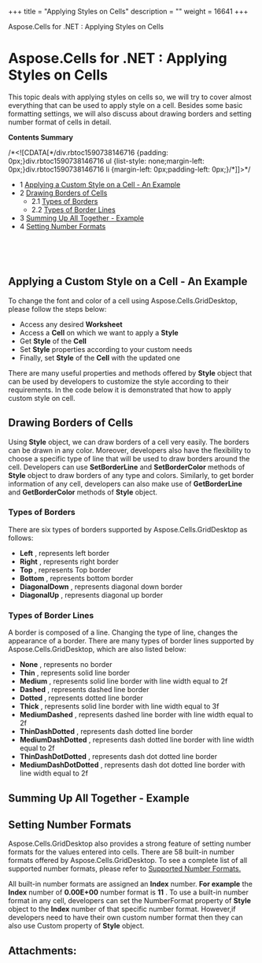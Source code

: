 +++
title = "Applying Styles on Cells" 
description = "" 
weight = 16641 
+++

Aspose.Cells for .NET : Applying Styles on Cells  

# Aspose.Cells for .NET : Applying Styles on Cells


This topic deals with applying styles on cells so, we will try to cover almost everything that can be used to apply style on a cell. Besides some basic formatting settings, we will also discuss about drawing borders and setting number format of cells in detail.

**Contents Summary**

/\*<!\[CDATA\[\*/div.rbtoc1590738146716 {padding: 0px;}div.rbtoc1590738146716 ul {list-style: none;margin-left: 0px;}div.rbtoc1590738146716 li {margin-left: 0px;padding-left: 0px;}/\*\]\]>\*/

*   1 [Applying a Custom Style on a Cell - An Example](#ApplyingStylesonCells-ApplyingaCustomStyleonaCell-AnExample)
*   2 [Drawing Borders of Cells](#ApplyingStylesonCells-DrawingBordersofCells)
    *   2.1 [Types of Borders](#ApplyingStylesonCells-TypesofBorders)
    *   2.2 [Types of Border Lines](#ApplyingStylesonCells-TypesofBorderLines)
*   3 [Summing Up All Together - Example](#ApplyingStylesonCells-SummingUpAllTogether-Example)
*   4 [Setting Number Formats](#ApplyingStylesonCells-SettingNumberFormats)

 

 

## Applying a Custom Style on a Cell - An Example

To change the font and color of a cell using Aspose.Cells.GridDesktop, please follow the steps below:

*   Access any desired **Worksheet**
*   Access a **Cell** on which we want to apply a **Style**
*   Get **Style** of the **Cell**
*   Set **Style** properties according to your custom needs
*   Finally, set **Style** of the **Cell** with the updated one

There are many useful properties and methods offered by **Style** object that can be used by developers to customize the style according to their requirements. In the code below it is demonstrated that how to apply custom style on cell.

## Drawing Borders of Cells

Using **Style** object, we can draw borders of a cell very easily. The borders can be drawn in any color. Moreover, developers also have the flexibility to choose a specific type of line that will be used to draw borders around the cell. Developers can use **SetBorderLine** and **SetBorderColor** methods of **Style** object to draw borders of any type and colors. Similarly, to get border information of any cell, developers can also make use of **GetBorderLine** and **GetBorderColor** methods of **Style** object.

### Types of Borders

There are six types of borders supported by Aspose.Cells.GridDesktop as follows:

*   **Left** , represents left border
*   **Right** , represents right border
*   **Top** , represents Top border
*   **Bottom** , represents bottom border
*   **DiagonalDown** , represents diagonal down border
*   **DiagonalUp** , represents diagonal up border

### Types of Border Lines

A border is composed of a line. Changing the type of line, changes the appearance of a border. There are many types of border lines supported by Aspose.Cells.GridDesktop, which are also listed below:

*   **None** , represents no border
*   **Thin** , represents solid line border
*   **Medium** , represents solid line border with line width equal to 2f
*   **Dashed** , represents dashed line border
*   **Dotted** , represents dotted line border
*   **Thick** , represents solid line border with line width equal to 3f
*   **MediumDashed** , represents dashed line border with line width equal to 2f
*   **ThinDashDotted** , represents dash dotted line border
*   **MediumDashDotted** , represents dash dotted line border with line width equal to 2f
*   **ThinDashDotDotted** , represents dash dot dotted line border
*   **MediumDashDotDotted** , represents dash dot dotted line border with line width equal to 2f

## Summing Up All Together - Example

## Setting Number Formats

Aspose.Cells.GridDesktop also provides a strong feature of setting number formats for the values entered into cells. There are 58 built-in number formats offered by Aspose.Cells.GridDesktop. To see a complete list of all supported number formats, please refer to [Supported Number Formats.](http://localhost:1313/cellsnet/developerguide/knowledgebase/list+of+supported+number+formats)

All built-in number formats are assigned an **Index** number. **For example** the **Index** number of **0.00E+00** number format is **11** . To use a built-in number format in any cell, developers can set the NumberFormat property of **Style** object to the **Index** number of that specific number format. However,if developers need to have their own custom number format then they can also use Custom property of **Style** object.

## Attachments:


